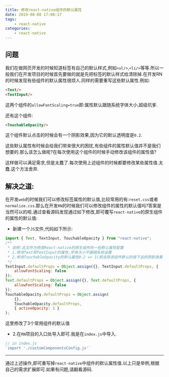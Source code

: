 ```yaml
---
title: 修改react-native组件的默认属性
date: 2019-08-08 17:08:17
tags:
    - react-native
categories:
    - react-native
---
```

## 问题
我们在做网页开发的时候知道标签有自己的默认样式,例如`<ul/>`,`<li/>`等等.所以一般我们在开发项目的时候首先要做的就是先把标签的默认样式给清除掉.在开发RN的时候发现有些组件的默认属性很烦人.同样的需要重写这些默认属性.例如:
```html
<Text/>
<TextInput/>
```
这两个组件的`allowFontScaling=true`即:属性默认跟随系统字体大小,超级坑爹.

还有这个组件:
```html
<TouchableOpacity/>
```
这个组件默认点击的时候会有一个阴影效果,因为它的默认透明度是`0.2`.

这些默认属性有时候会给我们带来很大的困扰,有些组件的属性默认值并不是我们想要的.那么该怎么做呢?在每次使用这个组件的时候手动修改该组件的属性值?

这样做可以满足需求,但是太蠢了.每次使用上述组件的时候都要修改某些属性值.太蠢.这个方法舍弃.
## 解决之道:
<!--more-->
在开发`web`的时候我们可以修改标签属性的默认值,比较常用的有:`reset.css`或者`normalize.css`.那么在开发`RN`的时候我们可以修改组件的属性的默认值吗?答案是当然可以的啦.通过查看源码发现通过如下修改,即可覆写`react-native`的原生组件的属性的默认值:
- 新建一个`JS`文件,代码如下所示:

```javascript
import { Text, TextInput, TouchableOpacity } from "react-native";
/**
 * 说明:此文件为修改React-native的原生组件的一些默认属性配置
 * 1.修改Text和TextInput的属性,字体大小不跟随系统设置
 * 2.修改TouchableOpacity的默认属性0.2 => 1(即去除该组件默认的按下去的阴影效果 => 点击的时候按下去没有阴影效果)
 */
TextInput.defaultProps = Object.assign({}, TextInput.defaultProps, {
    allowFontScaling: false
});
Text.defaultProps = Object.assign({}, Text.defaultProps, {
    allowFontScaling: false
});
TouchableOpacity.defaultProps = Object.assign(
    {},
    TouchableOpacity.defaultProps,
    { activeOpacity: 1 }
);
```
这里修改了3个常用组件的默认值
- 2.在`RN`项目的入口处导入即可.我是在`index.js`中导入.

```javascript
// in index.js
`import './customComponentsConfig.js'`
```
  
***
通过上述操作,即可重写掉`react-native`中组件的默认属性值.以上只是举例,根据自己的需求扩展即可.如果有问题,请翻看源码.
<link rel="stylesheet" href="https://unpkg.com/gitalk/dist/gitalk.css">
<script src="https://unpkg.com/gitalk@latest/dist/gitalk.min.js"></script> 

<div id="gitalk-container"></div>     
<script type="text/javascript">
    var gitalk = new Gitalk({
    // gitalk的主要参数
      clientID: `e4890482436f9cd96039`,
      clientSecret: `0425bf39d0c5cdedf4ae60a72fbd7a3d58d7d99e`,
      repo: `codeCheeseIssues`,
      owner: 'wawsc5354524',
      admin: ['wawsc5354524'],
      id: 'react-native-x21g',
        });
      gitalk.render('gitalk-container');
</script>